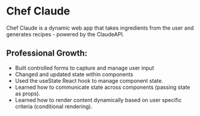 # Chef Claude
Chef Claude is a dynamic web app that takes ingredients from the user and generates recipes - powered by the ClaudeAPI. 
 
 ## Professional Growth:
 * Built controlled forms to capture and manage user input
 * Changed and updated state within components
 * Used the useState React hook to manage component state. 
 * Learned how to communicate state across components (passing state as props).
 * Learned how to render content dynamically based on user specific criteria (conditional rendering).
 


